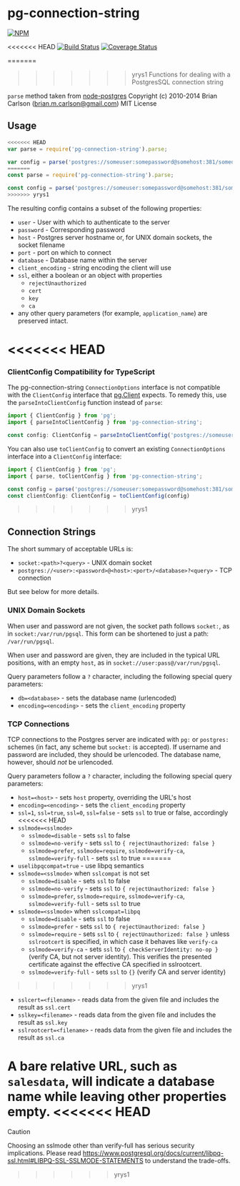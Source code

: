 pg-connection-string
====================

[![NPM](https://nodei.co/npm/pg-connection-string.png?compact=true)](https://nodei.co/npm/pg-connection-string/)

<<<<<<< HEAD
[![Build Status](https://travis-ci.org/iceddev/pg-connection-string.svg?branch=master)](https://travis-ci.org/iceddev/pg-connection-string)
[![Coverage Status](https://coveralls.io/repos/github/iceddev/pg-connection-string/badge.svg?branch=master)](https://coveralls.io/github/iceddev/pg-connection-string?branch=master)

=======
>>>>>>> yrys1
Functions for dealing with a PostgresSQL connection string

`parse` method taken from [node-postgres](https://github.com/brianc/node-postgres.git)
Copyright (c) 2010-2014 Brian Carlson (brian.m.carlson@gmail.com)
MIT License

## Usage

```js
<<<<<<< HEAD
var parse = require('pg-connection-string').parse;

var config = parse('postgres://someuser:somepassword@somehost:381/somedatabase')
=======
const parse = require('pg-connection-string').parse;

const config = parse('postgres://someuser:somepassword@somehost:381/somedatabase')
>>>>>>> yrys1
```

The resulting config contains a subset of the following properties:

* `user` - User with which to authenticate to the server
* `password` - Corresponding password
* `host` - Postgres server hostname or, for UNIX domain sockets, the socket filename
* `port` - port on which to connect
* `database` - Database name within the server
* `client_encoding` - string encoding the client will use
* `ssl`, either a boolean or an object with properties
  * `rejectUnauthorized`
  * `cert`
  * `key`
  * `ca`
* any other query parameters (for example, `application_name`) are preserved intact.

<<<<<<< HEAD
=======
### ClientConfig Compatibility for TypeScript

The pg-connection-string `ConnectionOptions` interface is not compatible with the `ClientConfig` interface that [pg.Client](https://node-postgres.com/apis/client) expects. To remedy this, use the `parseIntoClientConfig` function instead of `parse`:

```ts
import { ClientConfig } from 'pg';
import { parseIntoClientConfig } from 'pg-connection-string';

const config: ClientConfig = parseIntoClientConfig('postgres://someuser:somepassword@somehost:381/somedatabase')
```

You can also use `toClientConfig` to convert an existing `ConnectionOptions` interface into a `ClientConfig` interface:

```ts
import { ClientConfig } from 'pg';
import { parse, toClientConfig } from 'pg-connection-string';

const config = parse('postgres://someuser:somepassword@somehost:381/somedatabase')
const clientConfig: ClientConfig = toClientConfig(config)
```

>>>>>>> yrys1
## Connection Strings

The short summary of acceptable URLs is:

 * `socket:<path>?<query>` - UNIX domain socket
 * `postgres://<user>:<password>@<host>:<port>/<database>?<query>` - TCP connection

But see below for more details.

### UNIX Domain Sockets

When user and password are not given, the socket path follows `socket:`, as in `socket:/var/run/pgsql`.
This form can be shortened to just a path: `/var/run/pgsql`.

When user and password are given, they are included in the typical URL positions, with an empty `host`, as in `socket://user:pass@/var/run/pgsql`.

Query parameters follow a `?` character, including the following special query parameters:

 * `db=<database>` - sets the database name (urlencoded)
 * `encoding=<encoding>` - sets the `client_encoding` property

### TCP Connections

TCP connections to the Postgres server are indicated with `pg:` or `postgres:` schemes (in fact, any scheme but `socket:` is accepted).
If username and password are included, they should be urlencoded.
The database name, however, should *not* be urlencoded.

Query parameters follow a `?` character, including the following special query parameters:
 * `host=<host>` - sets `host` property, overriding the URL's host
 * `encoding=<encoding>` - sets the `client_encoding` property
 * `ssl=1`, `ssl=true`, `ssl=0`, `ssl=false` - sets `ssl` to true or false, accordingly
<<<<<<< HEAD
 * `sslmode=<sslmode>`
   * `sslmode=disable` - sets `ssl` to false
   * `sslmode=no-verify` - sets `ssl` to `{ rejectUnauthorized: false }`
   * `sslmode=prefer`, `sslmode=require`, `sslmode=verify-ca`, `sslmode=verify-full` - sets `ssl` to true
=======
 * `uselibpqcompat=true` - use libpq semantics
 * `sslmode=<sslmode>` when `sslcompat` is not set
   * `sslmode=disable` - sets `ssl` to false
   * `sslmode=no-verify` - sets `ssl` to `{ rejectUnauthorized: false }`
   * `sslmode=prefer`, `sslmode=require`, `sslmode=verify-ca`, `sslmode=verify-full` - sets `ssl` to true
 * `sslmode=<sslmode>` when `sslcompat=libpq`
   * `sslmode=disable` - sets `ssl` to false
   * `sslmode=prefer` - sets `ssl` to `{ rejectUnauthorized: false }`
   * `sslmode=require` - sets `ssl` to `{ rejectUnauthorized: false }` unless `sslrootcert` is specified, in which case it behaves like `verify-ca`
   * `sslmode=verify-ca` - sets `ssl` to `{ checkServerIdentity: no-op }` (verify CA, but not server identity). This verifies the presented certificate against the effective CA specified in sslrootcert.
   * `sslmode=verify-full` - sets `ssl` to `{}` (verify CA and server identity)
>>>>>>> yrys1
 * `sslcert=<filename>` - reads data from the given file and includes the result as `ssl.cert`
 * `sslkey=<filename>` - reads data from the given file and includes the result as `ssl.key`
 * `sslrootcert=<filename>` - reads data from the given file and includes the result as `ssl.ca`

A bare relative URL, such as `salesdata`, will indicate a database name while leaving other properties empty.
<<<<<<< HEAD
=======

> [!CAUTION]
> Choosing an sslmode other than verify-full has serious security implications. Please read https://www.postgresql.org/docs/current/libpq-ssl.html#LIBPQ-SSL-SSLMODE-STATEMENTS to understand the trade-offs.
>>>>>>> yrys1

